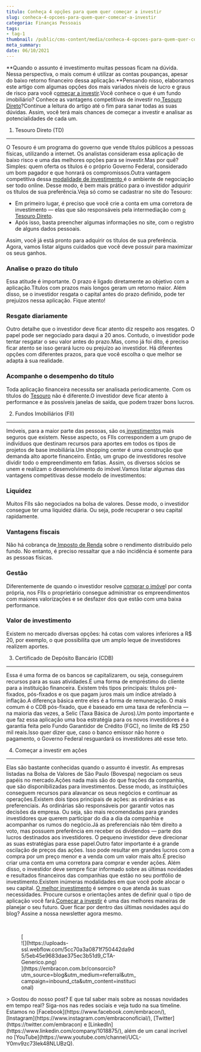 ```yaml
---
titulo: Conheça 4 opções para quem quer começar a investir
slug: conheca-4-opcoes-para-quem-quer-comecar-a-investir
categoria: Finanças Pessoais
tags:
- tag-1
thumbnail: /public/cms-content/media/conheca-4-opcoes-para-quem-quer-comecar-a-investir.png
meta_summary: 
date: 06/10/2021
---
```

**Quando o assunto é investimento muitas pessoas ficam na dúvida. Nessa perspectiva, o mais comum é utilizar as contas poupanças, apesar do baixo retorno financeiro dessa aplicação.**Pensando nisso, elaboramos este artigo com algumas opções dos mais variados níveis de lucro e graus de risco para você c[omeçar a investir](https://www.embracon.com.br/blog/entenda-como-comecar-a-investir-mesmo-com-pouco-dinheiro).Você conhece o que é um fundo imobiliário? Conhece as vantagens competitivas de investir no[ Tesouro Direto](https://www.embracon.com.br/blog/tesouro-direto-guia-rapido-com-tudo-o-que-voce-precisa-saber)?Continue a leitura do artigo até o fim para sanar todas as suas dúvidas. Assim, você terá mais chances de começar a investir e analisar as potencialidades de cada um.

1. Tesouro Direto (TD)
----------------------

O Tesouro é um programa do governo que vende títulos públicos a pessoas físicas, utilizando a internet. Os analistas consideram essa aplicação de baixo risco e uma das melhores opções para se investir.Mas por quê? Simples: quem oferta os títulos é o próprio Governo Federal, considerado um bom pagador e que honrará os compromissos.Outra vantagem competitiva dessa [modalidade de investimento ](https://www.embracon.com.br/blog/8-motivos-que-comprovam-que-consorcio-e-investimento)é o ambiente de negociação ser todo online. Desse modo, é bem mais prático para o investidor adquirir os títulos de sua preferência.Veja só como se cadastrar no site do Tesouro:

- Em primeiro lugar, é preciso que você crie a conta em uma corretora de investimento — elas que são responsáveis pela intermediação com [o Tesouro Direto](https://www.embracon.com.br/blog/tesouro-direto-guia-rapido-com-tudo-o-que-voce-precisa-saber).
- Após isso, basta preencher algumas informações no site, com o registro de alguns dados pessoais.

Assim, você já está pronto para adquirir os títulos de sua preferência. Agora, vamos listar alguns cuidados que você deve possuir para maximizar os seus ganhos.

### Analise o prazo do título

Essa atitude é importante. O prazo é ligado diretamente ao objetivo com a aplicação.Títulos com prazos mais longos geram um retorno maior. Além disso, se o investidor resgata o capital antes do prazo definido, pode ter prejuízos nessa aplicação. Fique atento!

### Resgate diariamente

Outro detalhe que o investidor deve ficar atento diz respeito aos resgates. O papel pode ser negociado para daqui a 20 anos. Contudo, o investidor pode tentar resgatar o seu valor antes do prazo.Mas, como já foi dito, é preciso ficar atento se isso gerará lucro ou prejuízo ao investidor. Há diferentes opções com diferentes prazos, para que você escolha o que melhor se adapta à sua realidade.

### Acompanhe o desempenho do título

Toda aplicação financeira necessita ser analisada periodicamente. Com os títulos do [Tesouro](https://www.embracon.com.br/blog/tesouro-direto-guia-rapido-com-tudo-o-que-voce-precisa-saber) não é diferente.O investidor deve ficar atento à performance e às possíveis janelas de saída, que podem trazer bons lucros.

2. Fundos Imobiliários (FII)
----------------------------

Imóveis, para a maior parte das pessoas, são os[ investimentos](https://www.embracon.com.br/blog/8-motivos-que-comprovam-que-consorcio-e-investimento) mais seguros que existem. Nesse aspecto, os FIIs correspondem a um grupo de indivíduos que destinam recursos para aportes em todos os tipos de projetos de base imobiliária.Um shopping center é uma construção que demanda alto aporte financeiro. Então, um grupo de investidores resolve dividir todo o empreendimento em fatias. Assim, os diversos sócios se unem e realizam o desenvolvimento do imóvel.Vamos listar algumas das vantagens competitivas desse modelo de investimentos:

### Liquidez

Muitos FIIs são negociados na bolsa de valores. Desse modo, o investidor consegue ter uma liquidez diária. Ou seja, pode recuperar o seu capital rapidamente.

### Vantagens fiscais

Não há cobrança de[ Imposto de Renda](https://www.embracon.com.br/blog/irpf-2020-saiba-o-que-mudou-e-como-declarar-seu-consorcio) sobre o rendimento distribuído pelo fundo. No entanto, é preciso ressaltar que a não incidência é somente para as pessoas físicas.

### Gestão

Diferentemente de quando o investidor resolve [comprar o imóve](https://www.embracon.com.br/blog/como-comprar-um-apartamento)l por conta própria, nos FIIs o proprietário consegue administrar os empreendimentos com maiores valorizações e se desfazer dos que estão com uma baixa performance.

### Valor de investimento

Existem no mercado diversas opções: há cotas com valores inferiores a R$ 20, por exemplo, o que possibilita que um amplo leque de investidores realizem aportes.

3. Certificado de Depósito Bancário (CDB)
-----------------------------------------

Essa é uma forma de os bancos se capitalizarem, ou seja, conseguirem recursos para as suas atividades.É uma forma de empréstimo do cliente para a instituição financeira. Existem três tipos principais: títulos pré-fixados, pós-fixados e os que pagam juros mais um índice atrelado à inflação.A diferença básica entre eles é a forma de remuneração. O mais comum é o CDB pós-fixado, que é baseado em uma taxa de referência — na maioria das vezes, a Selic (Taxa Básica de Juros).Um ponto importante e que faz essa aplicação uma boa estratégia para os novos investidores é a garantia feita pelo Fundo Garantidor de Crédito (FGC), no limite de R$ 250 mil reais.Isso quer dizer que, caso o banco emissor não honre o pagamento, o Governo Federal resguardará os investidores até esse teto.

4. Começar a investir em ações
------------------------------

Elas são bastante conhecidas quando o assunto é investir. As empresas listadas na Bolsa de Valores de São Paulo (Bovespa) negociam os seus papéis no mercado.Ações nada mais são do que frações da companhia, que são disponibilizadas para investimentos. Desse modo, as instituições conseguem recursos para alavancar os seus negócios e continuar as operações.Existem dois tipos principais de ações: as ordinárias e as preferenciais. As ordinárias são responsáveis por garantir votos nas decisões da empresa. Ou seja, são mais recomendadas para grandes investidores que querem participar do dia a dia da companhia e acompanhar os rumos do negócio.Já as preferenciais não têm direito a voto, mas possuem preferência em receber os dividendos — parte dos lucros destinados aos investidores. O pequeno investidor deve direcionar as suas estratégias para esse papel.Outro fator importante é a grande oscilação de preços das ações. Isso pode resultar em grandes lucros com a compra por um preço menor e a venda com um valor mais alto.É preciso criar uma conta em uma corretora para comprar e vender ações. Além disso, o investidor deve sempre ficar informado sobre as últimas novidades e resultados financeiros das companhias que estão no seu portfólio de investimento.Existem inúmeras modalidades em que você pode alocar o seu capital. [O melhor investimento](https://www.embracon.com.br/blog/8-motivos-que-comprovam-que-consorcio-e-investimento) é sempre o que atenda às suas necessidades. Procure cursos e orientações antes de definir qual o tipo de aplicação você fará.[Começar a investir](https://www.embracon.com.br/blog/entenda-como-comecar-a-investir-mesmo-com-pouco-dinheiro) é uma das melhores maneiras de planejar o seu futuro. Quer ficar por dentro das últimas novidades aqui do blog? Assine a nossa newsletter agora mesmo.

‍

<figure class="w-richtext-figure-type-image w-richtext-align-center" style="max-width:310px">[<div>![](https://uploads-ssl.webflow.com/5cc70a3a0871f750442da9d5/5eb45e9683dae375ec3b51d9_CTA-Generico.png)</div>](https://embracon.com.br/consorcio?utm_source=blog&utm_medium=referral&utm_campaign=inbound_cta&utm_content=institucional)</figure>> Gostou do nosso post? E que tal saber mais sobre as nossas novidades em tempo real? Siga-nos nas redes sociais e veja tudo na sua timeline. Estamos no [Facebook](https://www.facebook.com/embracon/), [Instagram](https://www.instagram.com/embraconoficial/), [Twitter](https://twitter.com/embracon) e [LinkedIn](https://www.linkedin.com/company/1018875/), além de um canal incrível no [YouTube](https://www.youtube.com/channel/UCL-Y0mv9zc73Iek48NLUBzQ).
